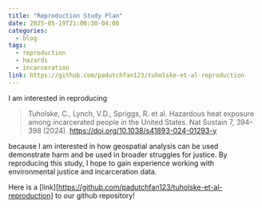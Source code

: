 ```yaml
---
title: "Reproduction Study Plan"
date: 2025-05-19T21:00:30-04:00
categories:
  - blog
tags:
  - reproduction
  - hazards
  - incarceration
link: https://github.com/padutchfan123/tuholske-et-al-reproduction
---
```


I am interested in reproducing

>Tuholske, C., Lynch, V.D., Spriggs, R. et al.
>Hazardous heat exposure among incarcerated people in the United States.
>Nat Sustain 7, 394–398 (2024).
>https://doi.org/10.1038/s41893-024-01293-y

because I am interested in how geospatial analysis can be used demonstrate harm and be used in broader struggles for justice. By reproducing this study, I hope to gain experience working with environmental justice and incarceration data.

Here is a [link][https://github.com/padutchfan123/tuholske-et-al-reproduction] to our github repository!
